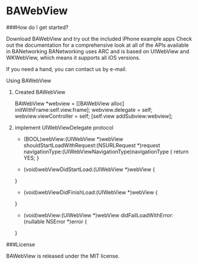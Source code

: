 # BAWebView


###How do I get started?

Download BAWebView and try out the included iPhone example apps
Check out the documentation for a comprehensive look at all of the APIs available in BANetworking
BANetworking uses ARC and is based on UIWebView and WKWebView, which means it supports all iOS versions.

If you need a hand, you can contact us by e-mail.

Using BAWebView

1. Created BAWebView

    BAWebView *webview = [[BAWebView alloc] initWithFrame:self.view.frame];
    webview.delegate = self;
    webview.viewController = self;
    [self.view addSubview:webview];
2. implement UIWebViewDelegate protocol
    - (BOOL)webView:(UIWebView *)webView shouldStartLoadWithRequest:(NSURLRequest *)request navigationType:(UIWebViewNavigationType)navigationType {
      return YES;
    }

    - (void)webViewDidStartLoad:(UIWebView *)webView {
    
    }
    
    - (void)webViewDidFinishLoad:(UIWebView *)webView {
    
    }
    
    - (void)webView:(UIWebView *)webView didFailLoadWithError:(nullable NSError *)error {
    
    }

###License

BAWebView is released under the MIT license.
